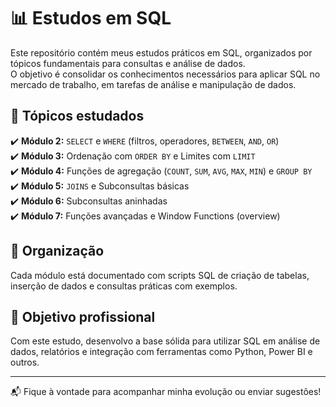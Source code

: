 # 📊 Estudos em SQL

Este repositório contém meus estudos práticos em SQL, organizados por tópicos fundamentais para consultas e análise de dados.  
O objetivo é consolidar os conhecimentos necessários para aplicar SQL no mercado de trabalho, em tarefas de análise e manipulação de dados.

## 🚀 Tópicos estudados

✔️ **Módulo 2:** `SELECT` e `WHERE` (filtros, operadores, `BETWEEN`, `AND`, `OR`)  
✔️ **Módulo 3:** Ordenação com `ORDER BY` e Limites com `LIMIT`  
✔️ **Módulo 4:** Funções de agregação (`COUNT`, `SUM`, `AVG`, `MAX`, `MIN`) e `GROUP BY`  
✔️ **Módulo 5:** `JOINS` e Subconsultas básicas  
✔️ **Módulo 6:** Subconsultas aninhadas  
✔️ **Módulo 7:** Funções avançadas e Window Functions (overview)

## 📁 Organização

Cada módulo está documentado com scripts SQL de criação de tabelas, inserção de dados e consultas práticas com exemplos.

## 🎯 Objetivo profissional

Com este estudo, desenvolvo a base sólida para utilizar SQL em análise de dados, relatórios e integração com ferramentas como Python, Power BI e outros.

---

📬 Fique à vontade para acompanhar minha evolução ou enviar sugestões!
